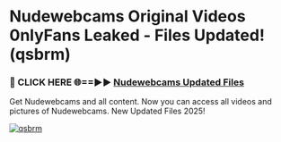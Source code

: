 # Nudewebcams Original Videos 0nlyFans Leaked - Files Updated! (qsbrm)

<h3>🔴 CLICK HERE 🌐==►► <a href="https://tinyurl.com/y5r63du9" rel="nofollow">Nudewebcams Updated Files</a></h3>

Get Nudewebcams and all content. Now you can access all videos and pictures of Nudewebcams. New Updated Files 2025!

[![qsbrm](https://i.imgur.com/UVo9nyh.gif)](https://tinyurl.com/y5r63du9)
